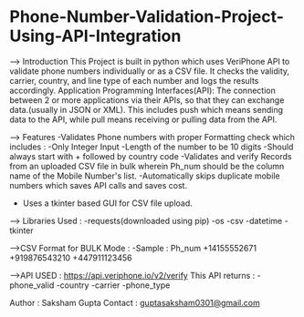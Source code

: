 # Phone-Number-Validation-Project-Using-API-Integration
--> Introduction
This Project is built in python which uses VeriPhone API to validate phone numbers individually or as a CSV file. It checks the validity, carrier, country, and line type of each number and logs the results accordingly.
Application Programming Interfaces(API): The connection between 2 or more applications via their APIs, so that they can exchange data.(usually in JSON or XML). This includes push which means sending data to the API, while pull means receiving or pulling data from the API.

--> Features 
-Validates Phone numbers with proper Formatting check which includes : -Only Integer Input
                                                                       -Length of the number to be 10 digits
                                                                       -Should always start with + followed by country code
-Validates and verify Records from an uploaded CSV file in bulk wherein Ph_num should be the column name of the Mobile Number's list.
-Automatically skips duplicate mobile numbers which saves API calls and saves cost.
- Uses a tkinter based GUI for CSV file upload.

--> Libraries Used : 
-requests(downloaded using pip)
-os
-csv
-datetime
-tkinter

-->CSV Format for BULK Mode : 
-Sample :  Ph_num
          +14155552671
          +919876543210
          +447911123456

-->API USED : https://api.veriphone.io/v2/verify
This API returns : -phone_valid
                   -country
                   -carrier
                   -phone_type

Author : Saksham Gupta 
Contact : guptasaksham0301@gmail.com










  

